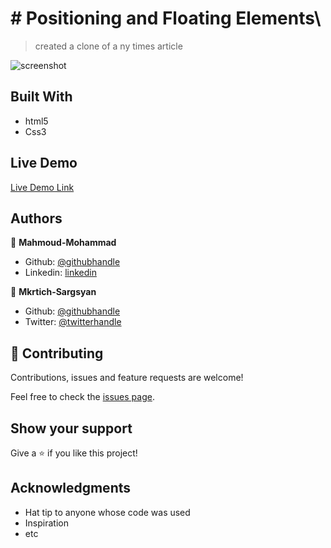 # # Positioning and Floating Elements\

> created a clone of a ny times article

![screenshot](/assets/img/pagescreenshot.png)

## Built With

- html5
- Css3

## Live Demo
[Live Demo Link](https://rawcdn.githack.com/MkrtichSargsyan/microverse-ny-times-clone/ccb33f62add2d031236ad33d5d116cfc7a5798bf/index.html) 

## Authors

👤 **Mahmoud-Mohammad**

- Github: [@githubhandle](https://github.com/mahmoud717)
- Linkedin: [linkedin](linkedin.com/in/mahmoud-mohammad-9970b3196)

👤 **Mkrtich-Sargsyan**

- Github: [@githubhandle](https://github.com/????????)
- Twitter: [@twitterhandle](https://twitter.com/?????????)

## 🤝 Contributing

Contributions, issues and feature requests are welcome!

Feel free to check the [issues page](issues/).

## Show your support

Give a ⭐️ if you like this project!

## Acknowledgments

- Hat tip to anyone whose code was used
- Inspiration
- etc
